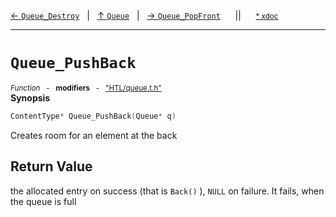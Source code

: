 [&#8592; `Queue_Destroy`](HTL--queue--queue--queue_destroy.md)&nbsp;&nbsp;&nbsp;|&nbsp;&nbsp;&nbsp;[&#8593; `Queue`](HTL--queue--queue.md)&nbsp;&nbsp;&nbsp;|&nbsp;&nbsp;&nbsp;[&#8594; `Queue_PopFront`](HTL--queue--queue--queue_popfront.md)&nbsp;&nbsp;&nbsp;&nbsp;&nbsp;&nbsp;||&nbsp;&nbsp;&nbsp;&nbsp;&nbsp;&nbsp;<small>[\* xdoc](../xdoc/HTL/queue.xmd#L53)</small>
***

# `Queue_PushBack`
<small>*Function* &nbsp; - &nbsp; **modifiers** &nbsp; - &nbsp; ["HTL/queue.t.h"](../include/HTL/queue.t.h)</small>  
**Synopsis**

```cpp
ContentType* Queue_PushBack(Queue* q)
```

Creates room for an element at the back


## Return Value


the allocated entry on success (that is `Back()` ),
`NULL` on failure.
It fails, when the queue is full


